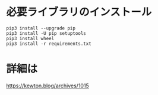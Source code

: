 # 必要ライブラリのインストール
```
pip3 install --upgrade pip
pip3 install -U pip setuptools
pip3 install wheel
pip3 install -r requirements.txt
```

# 詳細は
https://kewton.blog/archives/1015